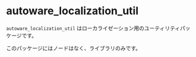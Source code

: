 # autoware_localization_util

`autoware_localization_util` はローカライゼーション用のユーティリティパッケージです。

このパッケージにはノードはなく、ライブラリのみです。
